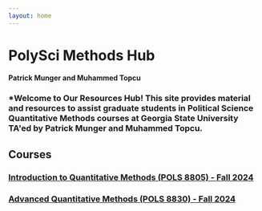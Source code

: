```yaml
---
layout: home
---
```

# PolySci Methods Hub
**Patrick Munger and Muhammed Topcu**

### *Welcome to Our Resources Hub! This site provides material and resources to assist graduate students in Political Science Quantitative Methods courses at Georgia State University TA'ed by Patrick Munger and Muhammed Topcu.  

## Courses 
### [Introduction to Quantitative Methods (POLS 8805) - Fall 2024](docs/8805_fall24.md)
### [Advanced Quantitative Methods (POLS 8830) - Fall 2024](docs/8830_fall24.md)
